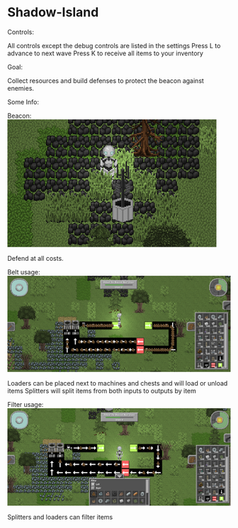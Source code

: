 # Shadow-Island

Controls:

All controls except the debug controls are listed in the settings
Press L to advance to next wave
Press K to receive all items to your inventory

Goal:

Collect resources and build defenses to protect the beacon against enemies.


Some Info:

Beacon:
![alt text](https://github.com/dionvc/Shadow-Island/blob/main/beacon.PNG?raw=true)

Defend at all costs.

Belt usage:
![alt text](https://github.com/dionvc/Shadow-Island/blob/main/beltusage.PNG?raw=true)

Loaders can be placed next to machines and chests and will load or unload items
Splitters will split items from both inputs to outputs by item

Filter usage:
![alt text](https://github.com/dionvc/Shadow-Island/blob/main/filterusage.PNG?raw=true)

Splitters and loaders can filter items
